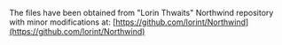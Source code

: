 The files have been obtained from "Lorin Thwaits" Northwind repository with minor modifications at:
[https://github.com/lorint/Northwind](https://github.com/lorint/Northwind)
